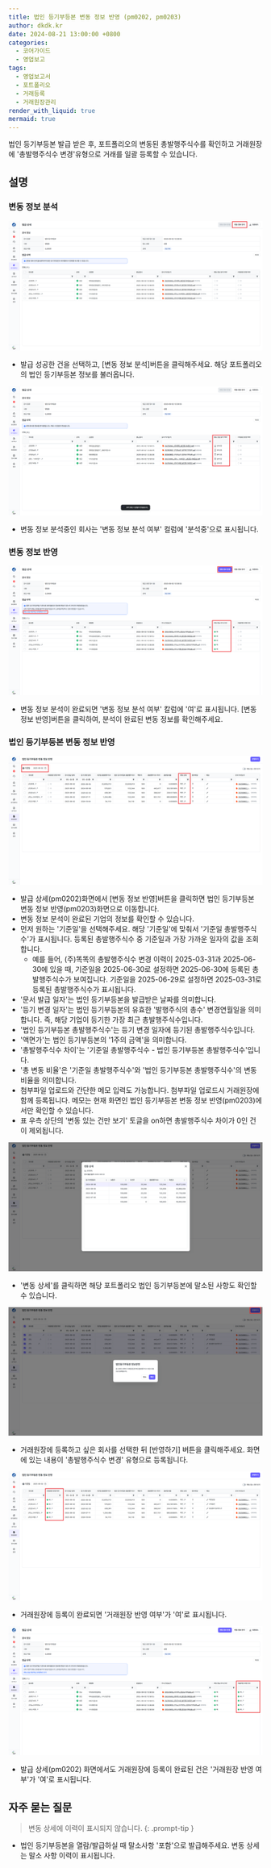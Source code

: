 ```yaml
---
title: 법인 등기부등본 변동 정보 반영 (pm0202, pm0203)
author: dkdk.kr
date: 2024-08-21 13:00:00 +0800
categories:
  - 코어가이드
  - 영업보고
tags:
  - 영업보고서
  - 포트폴리오
  - 거래등록
  - 거래원장관리
render_with_liquid: true
mermaid: true
---
```

법인 등기부등본 발급 받은 후, 포트폴리오의 변동된 총발행주식수를 확인하고 거래원장에 '총발행주식수 변경'유형으로 거래를 일괄 등록할 수 있습니다.
## 설명

### 변동 정보 분석
![no1.png](assets/img/no1.png)
- 발급 성공한 건을 선택하고, [변동 정보 분석]버튼을 클릭해주세요. 해당 포트폴리오의 법인 등기부등본 정보를 불러옵니다.

![no2.png](assets/img/no2.png)
- 변동 정보 분석중인 회사는 '변동 정보 분석 여부' 컬럼에 '분석중'으로 표시됩니다.
### 변동 정보 반영
![no3.png](assets/img/no3.png)
- 변동 정보 분석이 완료되면 '변동 정보 분석 여부' 칼럼에 '여'로 표시됩니다. [변동 정보 반영]버튼을 클릭하여, 분석이 완료된 변동 정보를 확인해주세요.
### 법인 등기부등본 변동 정보 반영
![no4.png](assets/img/no4.png)
- 발급 상세(pm0202)화면에서 [변동 정보 반영]버튼을 클릭하면 법인 등기부등본 변동 정보 반영(pm0203)화면으로 이동합니다.
- 변동 정보 분석이 완료된 기업의 정보를 확인할 수 있습니다.
- 먼저 원하는 '기준일'을 선택해주세요. 해당 '기준일'에 맞춰서 '기준일 총발행주식수'가 표시됩니다.  등록된 총발행주식수 중 기준일과 가장 가까운 일자의 값을 조회합니다.
	- 예를 들어, (주)똑똑의 총발행주식수 변경 이력이 2025-03-31과 2025-06-30에 있을 때, 기준일을 2025-06-30로 설정하면 2025-06-30에 등록된 총발행주식수가 보여집니다.  기준일을 2025-06-29로 설정하면 2025-03-31로 등록된 총발행주식수가 표시됩니다.
- '문서 발급 일자'는 법인 등기부등본을 발급받은 날짜를 의미합니다.
- '등기 변경 일자'는 법인 등기부등본의 유효한 '발행주식의 총수' 변경연월일을 의미합니다. 즉, 해당 기업이 등기한 가장 최근 총발행주식수입니다.
- '법인 등기부등본 총발행주식수'는 등기 변경 일자에 등기된 총발행주식수입니다.
- '액면가'는 법인 등기부등본의 '1주의 금액'을 의미합니다.
- '총발행주식수 차이'는 '기준일 총발행주식수 - 법인 등기부등본 총발행주식수'입니다.
- '총 변동 비율'은 '기준일 총발행주식수'와 '법인 등기부등본 총발행주식수'의 변동 비율을 의미합니다.
- 첨부파일 업로드와 간단한 메모 입력도 가능합니다. 첨부파일 업로드시 거래원장에 함께 등록됩니다. 메모는 현재 화면인 법인 등기부등본 변동 정보 반영(pm0203)에서만 확인할 수 있습니다.
- 표 우측 상단의 '변동 있는 건만 보기' 토글을 on하면 총발행주식수 차이가 0인 건이 제외됩니다.

![no5.png](assets/img/no5.png)
- '변동 상세'를 클릭하면 해당 포트폴리오 법인 등기부등본에 말소된 사항도 확인할 수 있습니다.

![no6.png](assets/img/no6.png)
- 거래원장에 등록하고 싶은 회사를 선택한 뒤 [반영하기] 버튼을 클릭해주세요. 화면에 있는 내용이 '총발행주식수 변경' 유형으로 등록됩니다.

![no7.png](assets/img/no7.png)
- 거래원장에 등록이 완료되면 '거래원장 반영 여부'가 '여'로 표시됩니다.

![no8.png](assets/img/no8.png)
- 발급 상세(pm0202) 화면에서도 거래원장에 등록이 완료된 건은 '거래원장 반영 여부'가 '여'로 표시됩니다.

## 자주 묻는 질문

> 변동 상세에 이력이 표시되지 않습니다.
{: .prompt-tip }

- 법인 등기부등본을 열람/발급하실 때 말소사항 '포함'으로 발급해주세요. 변동 상세는 말소 사항 이력이 표시됩니다.
